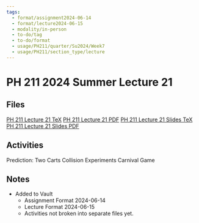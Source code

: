 ```yaml
---
tags:
  - format/assignment2024-06-14
  - format/lecture2024-06-15
  - modality/in-person
  - to-do/tag
  - to-do/format
  - usage/PH211/quarter/Su2024/Week7
  - usage/PH211/section_type/lecture
---
```

# PH 211 2024 Summer Lecture 21
## Files
[PH 211 Lecture 21 TeX](PH_211_Lecture_21.tex)
[PH 211 Lecture 21 PDF](PH_211_Lecture_21.pdf)
[PH 211 Lecture 21 Slides TeX](PH_211_Lecture_21_Slides.tex)
[PH 211 Lecture 21 Slides PDF](PH_211_Lecture_21_Slides.pdf)
## Activities
Prediction: Two Carts
Collision Experiments
Carnival Game
## Notes
* Added to Vault
	* Assignment Format 2024-06-14
	* Lecture Format 2024-06-15
	* Activities not broken into separate files yet.